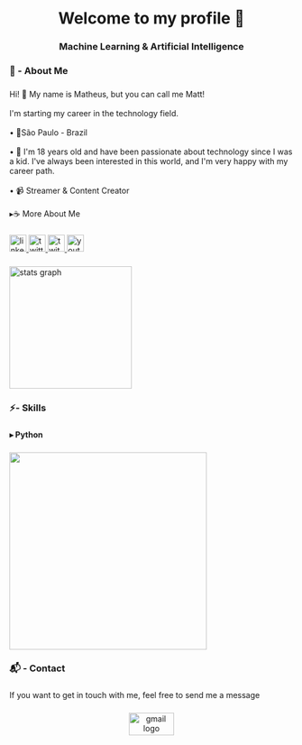 <h1 align="center">Welcome to my profile 🍜</h1>

###

<h3 align="center">Machine Learning & Artificial Intelligence</h3>

###

<h3 align="left">📩 - About Me</h3>

###

<p align="left">Hi! 👋 My name is Matheus, but you can call me Matt! <br><br>I'm starting my career in the technology field. <br><br>• 📍São Paulo - Brazil<br><br>• 💾 I'm 18 years old and have been passionate about technology since I was a kid. I've always been interested in this world, and I'm very happy with my career path.<br><br>• 📹 Streamer & Content Creator<br><br>▸☕ More About Me</p>

###

<div align="left">
  <a href="https://www.linkedin.com/in/matttexe/" target="_blank">
    <img src="https://img.shields.io/static/v1?message=LinkedIn&logo=linkedin&label=&color=0077B5&logoColor=white&labelColor=&style=for-the-badge" height="30" alt="linkedin logo"  />
  </a>
  <a href="https://x.com/_matzinn" target="_blank">
    <img src="https://img.shields.io/static/v1?message=Twitter&logo=twitter&label=&color=1DA1F2&logoColor=white&labelColor=&style=for-the-badge" height="30" alt="twitter logo"  />
  </a>
  <a href="https://www.twitch.tv/matttzinn" target="_blank">
    <img src="https://img.shields.io/static/v1?message=Twitch&logo=twitch&label=&color=9146FF&logoColor=white&labelColor=&style=for-the-badge" height="30" alt="twitch logo"  />
  </a>
  <a href="https://www.youtube.com/@matttexe" target="_blank">
    <img src="https://img.shields.io/static/v1?message=Youtube&logo=youtube&label=&color=FF0000&logoColor=white&labelColor=&style=for-the-badge" height="30" alt="youtube logo"  />
  </a>
</div>

###

<div align="left">
  <img src="https://github-readme-stats.vercel.app/api?username=matttexe&hide_title=false&hide_rank=false&show_icons=true&include_all_commits=true&count_private=true&disable_animations=false&theme=radical&locale=en&hide_border=false&order=1" height="217" alt="stats graph"  />
</div>

###

<h3 align="left">⚡- Skills</h3>

###

<h4 align="left">▸ Python</h4>

###

<div align="left">
  <img height="350" src="https://mir-s3-cdn-cf.behance.net/project_modules/fs/9afe0493484903.5e66500f8dea4.gif"  />
</div>

###

<h3 align="left">📬 - Contact</h3>

###

<p align="left">If you want to get in touch with me, feel free to send me a message</p>

###

<div align="center">
  <a href="matttt.dev@gmail.com" target="_blank">
    <img src="https://raw.githubusercontent.com/maurodesouza/profile-readme-generator/master/src/assets/icons/social/gmail/default.svg" width="80" height="40" alt="gmail logo"  />
  </a>
</div>

###

